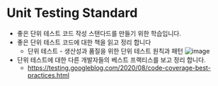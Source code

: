 # Unit Testing Standard
* 좋은 단위 테스트 코드 작성 스탠다드를 만들기 위한 학습입니다.
* 좋은 단위 테스트 코드에 대한 책을 읽고 정리 합니다
  * 단위 테스트 - 생산성과 품질을 위한 단위 테스트 원칙과 패턴
  ![image](https://github.com/JisooOh94/study/assets/48702893/accaa187-58c7-4f72-aaf2-9b2dab5e654b)
* 단위 테스트에 대한 다른 개발자들의 베스트 프랙티스를 보고 정리 합니다.
  * https://testing.googleblog.com/2020/08/code-coverage-best-practices.html
